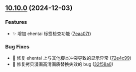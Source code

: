 ## [10.10.0](https://github.com/hymbz/ComicReadScript/compare/v10.9.1...v10.10.0) (2024-12-03)


### Features

* :sparkles: 增加 ehentai 标签检查功能 ([7eaa07f](https://github.com/hymbz/ComicReadScript/commit/7eaa07fe936d262a9424b6d8d53f058788a44ff9))


### Bug Fixes

* :bug: 修复 ehentai 上与其他脚本冲突导致的显示异常 ([72e4c99](https://github.com/hymbz/ComicReadScript/commit/72e4c9906c4c7d0926d70540c282470ef9c97439))
* :bug: 修复拷贝漫画高清画质替换失效的 bug ([32f58a0](https://github.com/hymbz/ComicReadScript/commit/32f58a0ada25aa6ddf274f1c6a6ecf611b1a57ea))
